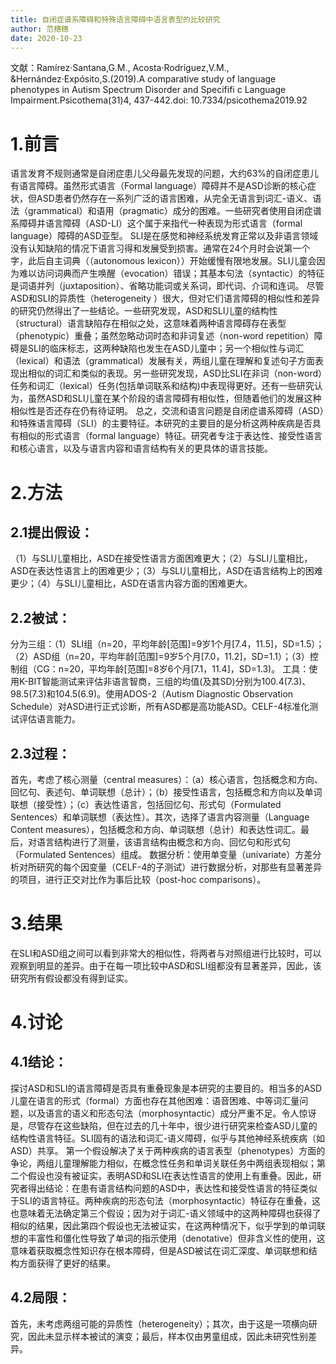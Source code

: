 ```yaml
---
title: 自闭症谱系障碍和特殊语言障碍中语言表型的比较研究
author: 范穗穗
date: 2020-10-23
---
```

文献：Ramírez·Santana,G.M., Acosta·Rodríguez,V.M., &Hernández·Expósito,S.(2019).A comparative study of language phenotypes in Autism Spectrum Disorder and Specififi c Language Impairment.Psicothema(31)4, 437-442.doi: 10.7334/psicothema2019.92
# 1.前言
语言发育不规则通常是自闭症患儿父母最先发现的问题，大约63%的自闭症患儿有语言障碍。虽然形式语言（Formal language）障碍并不是ASD诊断的核心症状，但ASD患者仍然存在一系列广泛的语言困难，从完全无语言到词汇-语义、语法（grammatical）和语用（pragmatic）成分的困难。一些研究者使用自闭症谱系障碍并语言障碍（ASD-LI）这个属于来指代一种表现为形式语言（formal language）障碍的ASD亚型。
SLI是在感觉和神经系统发育正常以及非语言领域没有认知缺陷的情况下语言习得和发展受到损害。通常在24个月时会说第一个字，此后自主词典（（autonomous lexicon））开始缓慢有限地发展。SLI儿童会因为难以访问词典而产生唤醒（evocation）错误；其基本句法（syntactic）的特征是词语并列（juxtaposition）、省略功能词或关系词，即代词、介词和连词。
尽管ASD和SLI的异质性（heterogeneity ）很大，但对它们语言障碍的相似性和差异的研究仍然得出了一些结论。一些研究发现，ASD和SLI儿童的结构性（structural）语言缺陷存在相似之处，这意味着两种语言障碍存在表型（phenotypic）重叠；虽然忽略动词时态和非词复述（non-word repetition）障碍是SLI的临床标志，这两种缺陷也发生在ASD儿童中；另一个相似性与词汇（lexical）和语法（grammatical）发展有关，两组儿童在理解和复述句子方面表现出相似的词汇和类似的表现。另一些研究发现，ASD比SLI在非词（non-word）任务和词汇（lexical）任务(包括单词联系和结构)中表现得更好。还有一些研究认为，虽然ASD和SLI儿童在某个阶段的语言障碍有相似性，但随着他们的发展这种相似性是否还存在仍有待证明。
总之，交流和语言问题是自闭症谱系障碍（ASD）和特殊语言障碍（SLI）的主要特征。本研究的主要目的是分析这两种疾病是否具有相似的形式语言（formal language）特征。研究者专注于表达性、接受性语言和核心语言，以及与语言内容和语言结构有关的更具体的语言技能。
# 2.方法
## 2.1提出假设：
（1）与SLI儿童相比，ASD在接受性语言方面困难更大；（2）与SLI儿童相比，ASD在表达性语言上的困难更少；（3）与SLI儿童相比，ASD在语言结构上的困难更少；（4）与SLI儿童相比，ASD在语言内容方面的困难更大。
## 2.2被试：
分为三组：（1）SLI组（n=20，平均年龄[范围]=9岁1个月[7.4，11.5]，SD=1.5）；（2）ASD组（n=20，平均年龄[范围]=9岁5个月[7.0，11.2]，SD=1.1）；（3）控制组（CG：n=20，平均年龄[范围]=8岁6个月[7.1，11.4]，SD=1.3)。
工具：使用K-BIT智能测试来评估非语言智商，三组的均值(及其SD)分别为100.4(7.3)、98.5(7.3)和104.5(6.9)。使用ADOS-2（Autism Diagnostic Observation Schedule）对ASD进行正式诊断，所有ASD都是高功能ASD。CELF-4标准化测试评估语言能力。
## 2.3过程：
首先，考虑了核心测量（central measures）：（a）核心语言，包括概念和方向、回忆句、表述句、单词联想（总计）；（b）接受性语言，包括概念和方向以及单词联想（接受性）；（c）表达性语言，包括回忆句、形式句（Formulated Sentences）和单词联想（表达性）。其次，选择了语言内容测量（Language Content measures），包括概念和方向、单词联想（总计）和表达性词汇。最后，对语言结构进行了测量，该语言结构由概念和方向、回忆句和形式句（Formulated Sentences）组成。
数据分析：使用单变量（univariate）方差分析对所研究的每个因变量（CELF-4的子测试）进行数据分析，对那些有显著差异的项目，进行正交对比作为事后比较（post-hoc comparisons）。
# 3.结果
在SLI和ASD组之间可以看到非常大的相似性，将两者与对照组进行比较时，可以观察到明显的差异。由于在每一项比较中ASD和SLI组都没有显著差异，因此，该研究所有假设都没有得到证实。
# 4.讨论
## 4.1结论：
探讨ASD和SLI的语言障碍是否具有重叠现象是本研究的主要目的。相当多的ASD儿童在语言的形式（formal）方面也存在其他困难：语音困难、中等词汇量问题，以及语言的语义和形态句法（morphosyntactic）成分严重不足。令人惊讶是，尽管存在这些缺陷，但在过去的几十年中，很少进行研究来检查ASD儿童的结构性语言特征。SLI固有的语法和词汇-语义障碍，似乎与其他神经系统疾病（如ASD）共享。
第一个假设解决了关于两种疾病的语言表型（phenotypes）方面的争论，两组儿童理解能力相似，在概念性任务和单词关联任务中两组表现相似；第二个假设也没有被证实，表明ASD和SLI在表达性语言的使用上有重叠。因此，研究者得出结论：在患有语言结构问题的ASD中，表达性和接受性语言的特征类似于SLI的语言特征。两种疾病的形态句法（morphosyntactic）特征存在重叠，这也意味着无法确定第三个假设；因为对于词汇-语义领域中的这两种障碍也获得了相似的结果，因此第四个假设也无法被证实，在这两种情况下，似乎学到的单词联想的丰富性和僵化性导致了单词的指示使用（denotative）但非含义性的使用，这意味着获取概念性知识存在根本障碍，但是ASD被试在词汇深度、单词联想和结构方面获得了更好的结果。
## 4.2局限：
首先，未考虑两组可能的异质性（heterogeneity）；其次，由于这是一项横向研究，因此未显示样本被试的演变；最后，样本仅由男童组成，因此未研究性别差异。
